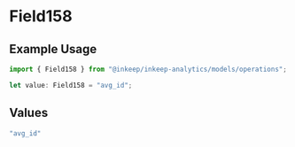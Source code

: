 # Field158

## Example Usage

```typescript
import { Field158 } from "@inkeep/inkeep-analytics/models/operations";

let value: Field158 = "avg_id";
```

## Values

```typescript
"avg_id"
```